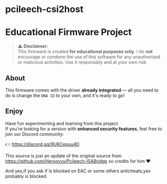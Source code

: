 # pcileech-csi2host

# Educational Firmware Project

> ⚠️ **Disclaimer:**  
This firmware is created **for educational purposes only**. I do **not** encourage or condone the use of this software for any unauthorized or malicious activities. Use it responsibly and at your own risk.

## About

This firmware comes with the driver **already integrated** — all you need to do is change the `DNA ID` to your own, and it's ready to go!

## Enjoy

Have fun experimenting and learning from this project.  
If you're looking for a version with **enhanced security features**, feel free to join our Discord community:

👉 https://discord.gg/9U6Cepuu4D

This source is just an update of the original source from https://github.com/Herooyyy/Pcileech-ISABridge so credits for him ❤️

And yes,if you ask if is blocked on EAC or some others anticheats,yes probably is blocked.
